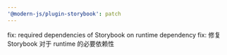 ```yaml
---
'@modern-js/plugin-storybook': patch
---
```


fix: required dependencies of Storybook on runtime dependency
fix: 修复 Storybook 对于 runtime 的必要依赖性
